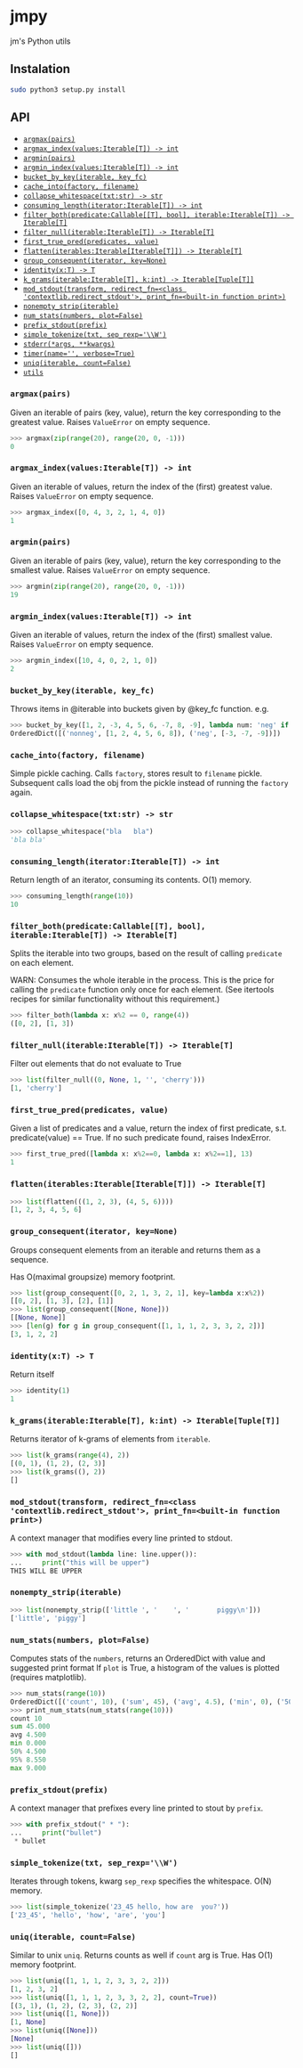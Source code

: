 # jmpy
jm's Python utils

## Instalation

```bash
sudo python3 setup.py install
```

## API

- [`argmax(pairs)`](#argmax(pairs))
- [`argmax_index(values:Iterable[T]) -> int`](#argmax_index(values:iterable[t])-->-int)
- [`argmin(pairs)`](#argmin(pairs))
- [`argmin_index(values:Iterable[T]) -> int`](#argmin_index(values:iterable[t])-->-int)
- [`bucket_by_key(iterable, key_fc)`](#bucket_by_key(iterable,-key_fc))
- [`cache_into(factory, filename)`](#cache_into(factory,-filename))
- [`collapse_whitespace(txt:str) -> str`](#collapse_whitespace(txt:str)-->-str)
- [`consuming_length(iterator:Iterable[T]) -> int`](#consuming_length(iterator:iterable[t])-->-int)
- [`filter_both(predicate:Callable[[T], bool], iterable:Iterable[T]) -> Iterable[T]`](#filter_both(predicate:callable[[t],-bool],-iterable:iterable[t])-->-iterable[t])
- [`filter_null(iterable:Iterable[T]) -> Iterable[T]`](#filter_null(iterable:iterable[t])-->-iterable[t])
- [`first_true_pred(predicates, value)`](#first_true_pred(predicates,-value))
- [`flatten(iterables:Iterable[Iterable[T]]) -> Iterable[T]`](#flatten(iterables:iterable[iterable[t]])-->-iterable[t])
- [`group_consequent(iterator, key=None)`](#group_consequent(iterator,-key=none))
- [`identity(x:T) -> T`](#identity(x:t)-->-t)
- [`k_grams(iterable:Iterable[T], k:int) -> Iterable[Tuple[T]]`](#k_grams(iterable:iterable[t],-k:int)-->-iterable[tuple[t]])
- [`mod_stdout(transform, redirect_fn=<class 'contextlib.redirect_stdout'>, print_fn=<built-in function print>)`](#mod_stdout(transform,-redirect_fn=<class-'contextlib.redirect_stdout'>,-print_fn=<built-in-function-print>))
- [`nonempty_strip(iterable)`](#nonempty_strip(iterable))
- [`num_stats(numbers, plot=False)`](#num_stats(numbers,-plot=false))
- [`prefix_stdout(prefix)`](#prefix_stdout(prefix))
- [`simple_tokenize(txt, sep_rexp='\\W')`](#simple_tokenize(txt,-sep_rexp='\\w'))
- [`stderr(*args, **kwargs)`](#stderr(*args,-**kwargs))
- [`timer(name='', verbose=True)`](#timer(name='',-verbose=true))
- [`uniq(iterable, count=False)`](#uniq(iterable,-count=false))
- [`utils`](#utils)


### `argmax(pairs)`

Given an iterable of pairs (key, value), return the key corresponding to the greatest value.
Raises `ValueError` on empty sequence.
```python
>>> argmax(zip(range(20), range(20, 0, -1)))
0
```


### `argmax_index(values:Iterable[T]) -> int`

Given an iterable of values, return the index of the (first) greatest value.
Raises `ValueError` on empty sequence.
```python
>>> argmax_index([0, 4, 3, 2, 1, 4, 0])
1
```


### `argmin(pairs)`

Given an iterable of pairs (key, value), return the key corresponding to the smallest value.
Raises `ValueError` on empty sequence.
```python
>>> argmin(zip(range(20), range(20, 0, -1)))
19
```


### `argmin_index(values:Iterable[T]) -> int`

Given an iterable of values, return the index of the (first) smallest value.
Raises `ValueError` on empty sequence.
```python
>>> argmin_index([10, 4, 0, 2, 1, 0])
2
```


### `bucket_by_key(iterable, key_fc)`

Throws items in @iterable into buckets given by @key_fc function.
e.g.
```python
>>> bucket_by_key([1, 2, -3, 4, 5, 6, -7, 8, -9], lambda num: 'neg' if num < 0 else 'nonneg')
OrderedDict([('nonneg', [1, 2, 4, 5, 6, 8]), ('neg', [-3, -7, -9])])
```


### `cache_into(factory, filename)`

Simple pickle caching. Calls `factory`, stores result to `filename` pickle.
Subsequent calls load the obj from the pickle instead of running the `factory` again.


### `collapse_whitespace(txt:str) -> str`

```python
>>> collapse_whitespace("bla   bla")
'bla bla'
```


### `consuming_length(iterator:Iterable[T]) -> int`

Return length of an iterator, consuming its contents. O(1) memory.
```python
>>> consuming_length(range(10))
10
```


### `filter_both(predicate:Callable[[T], bool], iterable:Iterable[T]) -> Iterable[T]`

Splits the iterable into two groups, based on the result of
calling `predicate` on each element.

WARN: Consumes the whole iterable in the process. This is the
price for calling the `predicate` function only once for each
element. (See itertools recipes for similar functionality without
this requirement.)
```python
>>> filter_both(lambda x: x%2 == 0, range(4))
([0, 2], [1, 3])
```


### `filter_null(iterable:Iterable[T]) -> Iterable[T]`

Filter out elements that do not evaluate to True
```python
>>> list(filter_null((0, None, 1, '', 'cherry')))
[1, 'cherry']
```


### `first_true_pred(predicates, value)`

Given a list of predicates and a value, return the index of first predicate,
s.t. predicate(value) == True.
If no such predicate found, raises IndexError.

```python
>>> first_true_pred([lambda x: x%2==0, lambda x: x%2==1], 13)
1
```


### `flatten(iterables:Iterable[Iterable[T]]) -> Iterable[T]`

```python
>>> list(flatten(((1, 2, 3), (4, 5, 6))))
[1, 2, 3, 4, 5, 6]
```


### `group_consequent(iterator, key=None)`

Groups consequent elements from an iterable and returns them
as a sequence.

Has O(maximal groupsize) memory footprint.

```python
>>> list(group_consequent([0, 2, 1, 3, 2, 1], key=lambda x:x%2))
[[0, 2], [1, 3], [2], [1]]
>>> list(group_consequent([None, None]))
[[None, None]]
>>> [len(g) for g in group_consequent([1, 1, 1, 2, 3, 3, 2, 2])]
[3, 1, 2, 2]
```


### `identity(x:T) -> T`

Return itself
```python
>>> identity(1)
1
```


### `k_grams(iterable:Iterable[T], k:int) -> Iterable[Tuple[T]]`

Returns iterator of k-grams of elements from `iterable`.
```python
>>> list(k_grams(range(4), 2))
[(0, 1), (1, 2), (2, 3)]
>>> list(k_grams((), 2))
[]
```


### `mod_stdout(transform, redirect_fn=<class 'contextlib.redirect_stdout'>, print_fn=<built-in function print>)`

A context manager that modifies every line printed to stdout.
```python
>>> with mod_stdout(lambda line: line.upper()):
...     print("this will be upper")
THIS WILL BE UPPER
```


### `nonempty_strip(iterable)`

```python
>>> list(nonempty_strip(['little ', '    ', '       piggy\n']))
['little', 'piggy']
```


### `num_stats(numbers, plot=False)`

Computes stats of the `numbers`, returns an OrderedDict with value and suggested print format
If `plot` is True, a histogram of the values is plotted (requires matplotlib).
```python
>>> num_stats(range(10))
OrderedDict([('count', 10), ('sum', 45), ('avg', 4.5), ('min', 0), ('50%', 4.5), ('95%', 8.5499999999999989), ('max', 9)])
>>> print_num_stats(num_stats(range(10)))
count 10
sum 45.000
avg 4.500
min 0.000
50% 4.500
95% 8.550
max 9.000
```


### `prefix_stdout(prefix)`

A context manager that prefixes every line printed to stout by `prefix`.
```python
>>> with prefix_stdout(" * "):
...     print("bullet")
 * bullet
```


### `simple_tokenize(txt, sep_rexp='\\W')`

Iterates through tokens, kwarg `sep_rexp` specifies the whitespace.
O(N) memory.
```python
>>> list(simple_tokenize('23_45 hello, how are  you?'))
['23_45', 'hello', 'how', 'are', 'you']
```






### `uniq(iterable, count=False)`

Similar to unix `uniq`. Returns counts as well if `count` arg is True.
Has O(1) memory footprint.

```python
>>> list(uniq([1, 1, 1, 2, 3, 3, 2, 2]))
[1, 2, 3, 2]
>>> list(uniq([1, 1, 1, 2, 3, 3, 2, 2], count=True))
[(3, 1), (1, 2), (2, 3), (2, 2)]
>>> list(uniq([1, None]))
[1, None]
>>> list(uniq([None]))
[None]
>>> list(uniq([]))
[]
```


